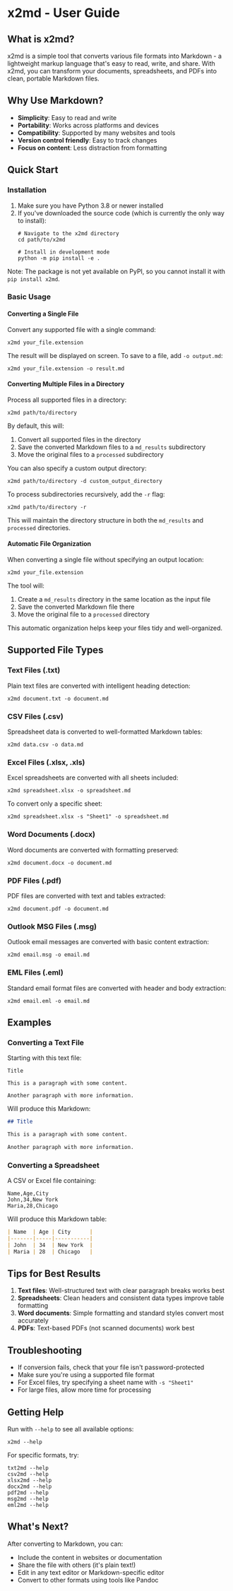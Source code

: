 # x2md - User Guide

## What is x2md?

x2md is a simple tool that converts various file formats into Markdown - a lightweight markup language that's easy to read, write, and share. With x2md, you can transform your documents, spreadsheets, and PDFs into clean, portable Markdown files.

## Why Use Markdown?

- **Simplicity**: Easy to read and write
- **Portability**: Works across platforms and devices
- **Compatibility**: Supported by many websites and tools
- **Version control friendly**: Easy to track changes
- **Focus on content**: Less distraction from formatting

## Quick Start

### Installation

1. Make sure you have Python 3.8 or newer installed
2. If you've downloaded the source code (which is currently the only way to install):
   ```
   # Navigate to the x2md directory
   cd path/to/x2md
   
   # Install in development mode
   python -m pip install -e .
   ```

Note: The package is not yet available on PyPI, so you cannot install it with `pip install x2md`.

### Basic Usage

#### Converting a Single File

Convert any supported file with a single command:

```
x2md your_file.extension
```

The result will be displayed on screen. To save to a file, add `-o output.md`:

```
x2md your_file.extension -o result.md
```

#### Converting Multiple Files in a Directory

Process all supported files in a directory:

```
x2md path/to/directory
```

By default, this will:
1. Convert all supported files in the directory
2. Save the converted Markdown files to a `md_results` subdirectory
3. Move the original files to a `processed` subdirectory

You can also specify a custom output directory:

```
x2md path/to/directory -d custom_output_directory
```

To process subdirectories recursively, add the `-r` flag:

```
x2md path/to/directory -r
```

This will maintain the directory structure in both the `md_results` and `processed` directories.

#### Automatic File Organization

When converting a single file without specifying an output location:

```
x2md your_file.extension
```

The tool will:
1. Create a `md_results` directory in the same location as the input file
2. Save the converted Markdown file there
3. Move the original file to a `processed` directory

This automatic organization helps keep your files tidy and well-organized.

## Supported File Types

### Text Files (.txt)
Plain text files are converted with intelligent heading detection:
```
x2md document.txt -o document.md
```

### CSV Files (.csv)
Spreadsheet data is converted to well-formatted Markdown tables:
```
x2md data.csv -o data.md
```

### Excel Files (.xlsx, .xls)
Excel spreadsheets are converted with all sheets included:
```
x2md spreadsheet.xlsx -o spreadsheet.md
```

To convert only a specific sheet:
```
x2md spreadsheet.xlsx -s "Sheet1" -o spreadsheet.md
```

### Word Documents (.docx)
Word documents are converted with formatting preserved:
```
x2md document.docx -o document.md
```

### PDF Files (.pdf)
PDF files are converted with text and tables extracted:
```
x2md document.pdf -o document.md
```

### Outlook MSG Files (.msg)
Outlook email messages are converted with basic content extraction:
```
x2md email.msg -o email.md
```

### EML Files (.eml)
Standard email format files are converted with header and body extraction:
```
x2md email.eml -o email.md
```

## Examples

### Converting a Text File
Starting with this text file:
```
Title

This is a paragraph with some content.

Another paragraph with more information.
```

Will produce this Markdown:
```markdown
## Title

This is a paragraph with some content.

Another paragraph with more information.
```

### Converting a Spreadsheet
A CSV or Excel file containing:
```
Name,Age,City
John,34,New York
Maria,28,Chicago
```

Will produce this Markdown table:
```markdown
| Name  | Age | City      |
|-------|-----|-----------|
| John  | 34  | New York  |
| Maria | 28  | Chicago   |
```

## Tips for Best Results

1. **Text files**: Well-structured text with clear paragraph breaks works best
2. **Spreadsheets**: Clean headers and consistent data types improve table formatting
3. **Word documents**: Simple formatting and standard styles convert most accurately
4. **PDFs**: Text-based PDFs (not scanned documents) work best

## Troubleshooting

- If conversion fails, check that your file isn't password-protected
- Make sure you're using a supported file format
- For Excel files, try specifying a sheet name with `-s "Sheet1"`
- For large files, allow more time for processing

## Getting Help

Run with `--help` to see all available options:
```
x2md --help
```

For specific formats, try:
```
txt2md --help
csv2md --help
xlsx2md --help
docx2md --help
pdf2md --help
msg2md --help
eml2md --help
```

## What's Next?

After converting to Markdown, you can:
- Include the content in websites or documentation
- Share the file with others (it's plain text!)
- Edit in any text editor or Markdown-specific editor
- Convert to other formats using tools like Pandoc
